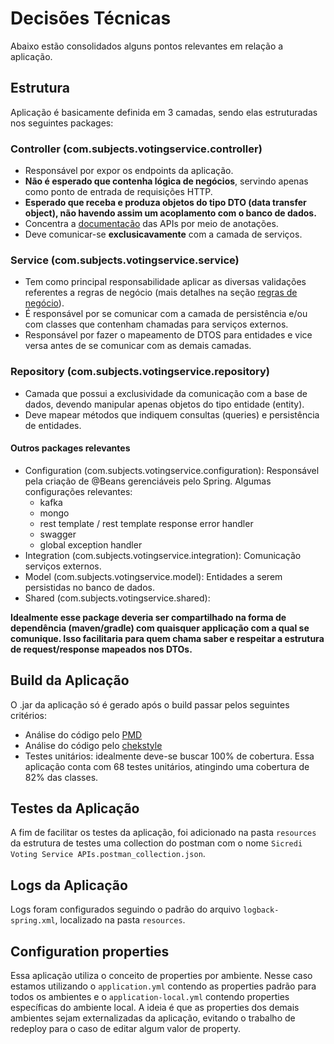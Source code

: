 # Decisões Técnicas

Abaixo estão consolidados alguns pontos relevantes em relação a aplicação.

## Estrutura

Aplicação é basicamente definida em 3 camadas, sendo elas estruturadas nos seguintes packages:

### Controller (com.subjects.votingservice.controller)

* Responsável por expor os endpoints da aplicação.
* **Não é esperado que contenha lógica de negócios**, servindo apenas como ponto de entrada de requisições HTTP.
* **Esperado que receba e produza objetos do tipo DTO (data transfer object), não havendo assim um acoplamento com o banco de dados.**
* Concentra a [documentação](http://localhost:8081/api/voting-service/swagger-ui.html) das APIs por meio de anotações.
* Deve comunicar-se **exclusicavamente** com a camada de serviços.

### Service (com.subjects.votingservice.service)

* Tem como principal responsabilidade aplicar as diversas validações referentes a regras de negócio (mais detalhes na seção [regras de negócio](features_desc.md)).
* É responsável por se comunicar com a camada de persistência e/ou com classes que contenham chamadas para serviços externos.
* Responsável por fazer o mapeamento de DTOS para entidades e vice versa antes de se comunicar com as demais camadas. 

### Repository (com.subjects.votingservice.repository)

* Camada que possui a exclusividade da comunicação com a base de dados, devendo manipular apenas objetos do tipo entidade (entity).
* Deve mapear métodos que indiquem consultas (queries) e persistência de entidades. 


#### Outros packages relevantes

* Configuration (com.subjects.votingservice.configuration): Responsável pela criação de @Beans gerenciáveis pelo Spring. Algumas configurações relevantes: 
    * kafka
    * mongo
    * rest template / rest template response error handler
    * swagger
    * global exception handler
* Integration (com.subjects.votingservice.integration): Comunicação serviços externos.
* Model (com.subjects.votingservice.model): Entidades a serem persistidas no banco de dados.
* Shared (com.subjects.votingservice.shared):

**Idealmente esse package deveria ser compartilhado na forma de dependência (maven/gradle) com quaisquer applicação com a qual se comunique.
Isso facilitaria para quem chama saber e respeitar a estrutura de request/response mapeados nos DTOs.** 

## Build da Aplicação

O .jar da aplicação só é gerado após o build passar pelos seguintes critérios:

* Análise do código pelo [PMD](https://pmd.github.io/) 
* Análise do código pelo [chekstyle](https://checkstyle.sourceforge.io/)
* Testes unitários: idealmente deve-se buscar 100% de cobertura. Essa aplicação conta com 68 testes unitários, atingindo uma cobertura de 82% das classes.

## Testes da Aplicação

A fim de facilitar os testes da aplicação, foi adicionado na pasta `resources` da estrutura de testes uma collection do postman com o nome `Sicredi Voting Service APIs.postman_collection.json`.

## Logs da Aplicação

Logs foram configurados seguindo o padrão do arquivo `logback-spring.xml`, localizado na pasta `resources`.

## Configuration properties

Essa aplicação utiliza o conceito de properties por ambiente. Nesse caso estamos utilizando o ``application.yml`` contendo as properties padrão para todos os ambientes e o ``application-local.yml`` contendo properties específicas do ambiente local.
A ideia é que as properties dos demais ambientes sejam externalizadas da aplicação, evitando o trabalho de redeploy para o caso de editar algum valor de property.